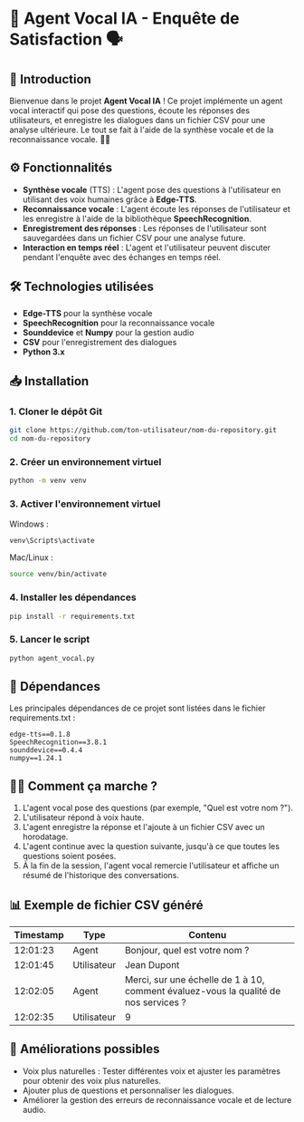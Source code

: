 # 🤖 **Agent Vocal IA - Enquête de Satisfaction** 🗣️

## 🚀 **Introduction**
Bienvenue dans le projet **Agent Vocal IA** ! Ce projet implémente un agent vocal interactif qui pose des questions, écoute les réponses des utilisateurs, et enregistre les dialogues dans un fichier CSV pour une analyse ultérieure. Le tout se fait à l'aide de la synthèse vocale et de la reconnaissance vocale. 🤖🎤

## ⚙️ **Fonctionnalités**
- **Synthèse vocale** (TTS) : L'agent pose des questions à l'utilisateur en utilisant des voix humaines grâce à **Edge-TTS**.
- **Reconnaissance vocale** : L'agent écoute les réponses de l'utilisateur et les enregistre à l'aide de la bibliothèque **SpeechRecognition**.
- **Enregistrement des réponses** : Les réponses de l'utilisateur sont sauvegardées dans un fichier CSV pour une analyse future.
- **Interaction en temps réel** : L'agent et l'utilisateur peuvent discuter pendant l'enquête avec des échanges en temps réel.

## 🛠️ **Technologies utilisées**
- **Edge-TTS** pour la synthèse vocale
- **SpeechRecognition** pour la reconnaissance vocale
- **Sounddevice** et **Numpy** pour la gestion audio
- **CSV** pour l'enregistrement des dialogues
- **Python 3.x**

## 📥 **Installation**

### 1. **Cloner le dépôt Git**
```bash
git clone https://github.com/ton-utilisateur/nom-du-repository.git
cd nom-du-repository
```

### 2. **Créer un environnement virtuel**
```bash
python -m venv venv
```

### 3. **Activer l'environnement virtuel**
Windows :
```bash
venv\Scripts\activate
```

Mac/Linux :
```bash
source venv/bin/activate
```

### 4. **Installer les dépendances**
```bash
pip install -r requirements.txt
```

### 5. **Lancer le script**
```bash
python agent_vocal.py
```

## 📝 **Dépendances**
Les principales dépendances de ce projet sont listées dans le fichier requirements.txt :
```
edge-tts==0.1.8
SpeechRecognition==3.8.1
sounddevice==0.4.4
numpy==1.24.1
```

## 🧑‍💻 **Comment ça marche ?**
1. L'agent vocal pose des questions (par exemple, "Quel est votre nom ?").
2. L'utilisateur répond à voix haute.
3. L'agent enregistre la réponse et l'ajoute à un fichier CSV avec un horodatage.
4. L'agent continue avec la question suivante, jusqu'à ce que toutes les questions soient posées.
5. À la fin de la session, l'agent vocal remercie l'utilisateur et affiche un résumé de l'historique des conversations.

## 📊 **Exemple de fichier CSV généré**
| Timestamp | Type | Contenu |
|-----------|------|---------|
| 12:01:23 | Agent | Bonjour, quel est votre nom ? |
| 12:01:45 | Utilisateur | Jean Dupont |
| 12:02:05 | Agent | Merci, sur une échelle de 1 à 10, comment évaluez-vous la qualité de nos services ? |
| 12:02:35 | Utilisateur | 9 |

## 📑 **Améliorations possibles**
- Voix plus naturelles : Tester différentes voix et ajuster les paramètres pour obtenir des voix plus naturelles.
- Ajouter plus de questions et personnaliser les dialogues.
- Améliorer la gestion des erreurs de reconnaissance vocale et de lecture audio.
